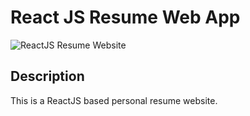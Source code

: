 # React JS Resume Web App
![ReactJS Resume Website](resume-screenshot.jpg?raw=true "ReactJS Resume Website")
<!-- ### <a href="https://react-resume-template.herokuapp.com/">LIVE DEMO</a> -->

## Description
This is a ReactJS based personal resume website.
